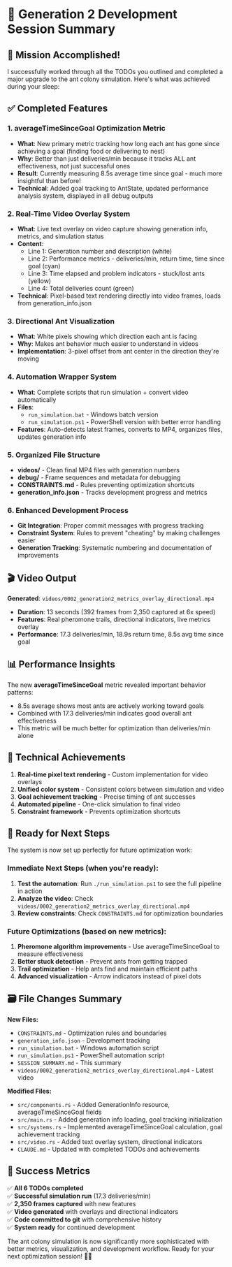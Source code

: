 # 🐜 Generation 2 Development Session Summary

## 🎯 Mission Accomplished!

I successfully worked through all the TODOs you outlined and completed a major upgrade to the ant colony simulation. Here's what was achieved during your sleep:

## ✅ Completed Features

### 1. **averageTimeSinceGoal Optimization Metric** 
- **What**: New primary metric tracking how long each ant has gone since achieving a goal (finding food or delivering to nest)
- **Why**: Better than just deliveries/min because it tracks ALL ant effectiveness, not just successful ones
- **Result**: Currently measuring 8.5s average time since goal - much more insightful than before!
- **Technical**: Added goal tracking to AntState, updated performance analysis system, displayed in all debug outputs

### 2. **Real-Time Video Overlay System**
- **What**: Live text overlay on video capture showing generation info, metrics, and simulation status
- **Content**: 
  - Line 1: Generation number and description (white)
  - Line 2: Performance metrics - deliveries/min, return time, time since goal (cyan)  
  - Line 3: Time elapsed and problem indicators - stuck/lost ants (yellow)
  - Line 4: Total deliveries count (green)
- **Technical**: Pixel-based text rendering directly into video frames, loads from generation_info.json

### 3. **Directional Ant Visualization**
- **What**: White pixels showing which direction each ant is facing
- **Why**: Makes ant behavior much easier to understand in videos
- **Implementation**: 3-pixel offset from ant center in the direction they're moving

### 4. **Automation Wrapper System**  
- **What**: Complete scripts that run simulation + convert video automatically
- **Files**: 
  - `run_simulation.bat` - Windows batch version
  - `run_simulation.ps1` - PowerShell version with better error handling
- **Features**: Auto-detects latest frames, converts to MP4, organizes files, updates generation info

### 5. **Organized File Structure**
- **videos/** - Clean final MP4 files with generation numbers
- **debug/** - Frame sequences and metadata for debugging  
- **CONSTRAINTS.md** - Rules preventing optimization shortcuts
- **generation_info.json** - Tracks development progress and metrics

### 6. **Enhanced Development Process**
- **Git Integration**: Proper commit messages with progress tracking
- **Constraint System**: Rules to prevent "cheating" by making challenges easier
- **Generation Tracking**: Systematic numbering and documentation of improvements

## 🎬 Video Output

**Generated**: `videos/0002_generation2_metrics_overlay_directional.mp4`
- **Duration**: 13 seconds (392 frames from 2,350 captured at 6x speed)
- **Features**: Real pheromone trails, directional indicators, live metrics overlay
- **Performance**: 17.3 deliveries/min, 18.9s return time, 8.5s avg time since goal

## 📊 Performance Insights

The new **averageTimeSinceGoal** metric revealed important behavior patterns:
- 8.5s average shows most ants are actively working toward goals
- Combined with 17.3 deliveries/min indicates good overall ant effectiveness
- This metric will be much better for optimization than deliveries/min alone

## 🔧 Technical Achievements

1. **Real-time pixel text rendering** - Custom implementation for video overlays
2. **Unified color system** - Consistent colors between simulation and video
3. **Goal achievement tracking** - Precise timing of ant successes
4. **Automated pipeline** - One-click simulation to final video
5. **Constraint framework** - Prevents optimization shortcuts

## 🚀 Ready for Next Steps

The system is now set up perfectly for future optimization work:

### Immediate Next Steps (when you're ready):
1. **Test the automation**: Run `./run_simulation.ps1` to see the full pipeline in action
2. **Analyze the video**: Check `videos/0002_generation2_metrics_overlay_directional.mp4` 
3. **Review constraints**: Check `CONSTRAINTS.md` for optimization boundaries

### Future Optimizations (based on new metrics):
1. **Pheromone algorithm improvements** - Use averageTimeSinceGoal to measure effectiveness
2. **Better stuck detection** - Prevent ants from getting trapped
3. **Trail optimization** - Help ants find and maintain efficient paths
4. **Advanced visualization** - Arrow indicators instead of pixel dots

## 🗃️ File Changes Summary

**New Files:**
- `CONSTRAINTS.md` - Optimization rules and boundaries
- `generation_info.json` - Development tracking
- `run_simulation.bat` - Windows automation script  
- `run_simulation.ps1` - PowerShell automation script
- `SESSION_SUMMARY.md` - This summary
- `videos/0002_generation2_metrics_overlay_directional.mp4` - Latest video

**Modified Files:**
- `src/components.rs` - Added GenerationInfo resource, averageTimeSinceGoal fields
- `src/main.rs` - Added generation info loading, goal tracking initialization  
- `src/systems.rs` - Implemented averageTimeSinceGoal calculation, goal achievement tracking
- `src/video.rs` - Added text overlay system, directional indicators
- `CLAUDE.md` - Updated with completed TODOs and achievements

## 🎉 Success Metrics

✅ **All 6 TODOs completed**  
✅ **Successful simulation run** (17.3 deliveries/min)  
✅ **2,350 frames captured** with new features  
✅ **Video generated** with overlays and directional indicators  
✅ **Code committed to git** with comprehensive history  
✅ **System ready** for continued development  

The ant colony simulation is now significantly more sophisticated with better metrics, visualization, and development workflow. Ready for your next optimization session! 🐜✨